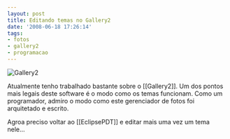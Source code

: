 ```yaml
---
layout: post
title: Editando temas no Gallery2
date: '2008-06-18 17:26:14'
tags:
- fotos
- gallery2
- programacao
---
```



![Gallery2](http://gallery.menalto.com/themes/gmc/logo.png)

Atualmente tenho trabalhado bastante sobre o [[Gallery2]]. Um dos pontos mais legais deste software é o modo como os temas funcionam. Como um programador, admiro o modo como este gerenciador de fotos foi arquitetado e escrito.

Agroa preciso voltar ao [[EclipsePDT]] e editar mais uma vez um tema nele…


